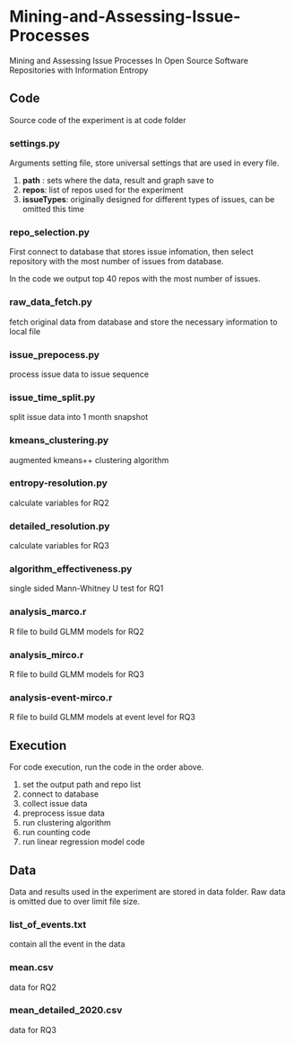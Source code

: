 # Mining-and-Assessing-Issue-Processes
Mining and Assessing Issue Processes In Open Source Software Repositories with Information Entropy

## Code
Source code of the experiment is at code folder
### settings.py
Arguments setting file, store universal settings that are used in every file.
1. **path** : sets where the data, result and graph save to
2. **repos**: list of repos used for the experiment
3. **issueTypes**: originally designed for different types of issues, can be omitted this time
   
### repo_selection.py
First connect to database that stores issue infomation, then select repository with the most number of issues from database.

In the code we output top 40 repos with the most number of issues.

### raw_data_fetch.py
fetch original data from database and store the necessary information to local file

### issue_prepocess.py
process issue data to issue sequence

### issue_time_split.py
split issue data into 1 month snapshot

### kmeans_clustering.py
augmented kmeans++ clustering algorithm

### entropy-resolution.py
calculate variables for RQ2

### detailed_resolution.py
calculate variables for RQ3

### algorithm_effectiveness.py
single sided Mann-Whitney U test for RQ1

### analysis_marco.r
R file to build GLMM models for RQ2

### analysis_mirco.r
R file to build GLMM models for RQ3

### analysis-event-mirco.r
R file to build GLMM models at event level for RQ3

## Execution
For code execution, run the code in the order above.
1. set the output path and repo list
2. connect to database
3. collect issue data
4. preprocess issue data
5. run clustering algorithm
6. run counting code
7. run linear regression model code
   
## Data
Data and results used in the experiment are stored in data folder. Raw data is omitted due to over limit file size. 
### list_of_events.txt
contain all the event in the data
### mean.csv
data for RQ2
### mean_detailed_2020.csv
data for RQ3
